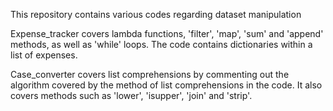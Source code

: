 This repository contains various codes regarding dataset manipulation

Expense_tracker covers lambda functions, 'filter', 'map', 'sum' and 'append' methods, as well as 'while' loops. The code contains dictionaries within a list of expenses.

Case_converter covers list comprehensions by commenting out the algorithm covered by the method of list comprehensions in the code. It also covers methods such as 'lower', 'isupper', 'join' and 'strip'.
